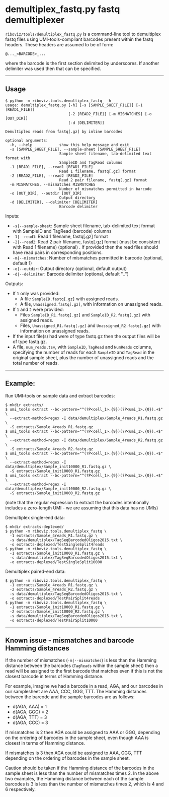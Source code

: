 # demultiplex_fastq.py fastq demultiplexer

`riboviz/tools/demultiplex_fastq.py` is a command-line tool to demultiplex fastq files using UMI-tools-compliant barcodes present within the fastq headers. These headers are assumed to be of form:

```
@..._<BARCODE>_...
```

where the barcode is the first section delimited by underscores. If another delimiter was used then that can be specified.

---

## Usage

```
$ python -m riboviz.tools.demultiplex_fastq  -h
usage: demultiplex_fastq.py [-h] [-s [SAMPLE_SHEET_FILE]] [-1 [READ1_FILE]]
                            [-2 [READ2_FILE]] [-m MISMATCHES] [-o [OUT_DIR]]
                            [-d [DELIMITER]]

Demultiplex reads from fastq[.gz] by inline barcodes

optional arguments:
  -h, --help            show this help message and exit
  -s [SAMPLE_SHEET_FILE], --sample-sheet [SAMPLE_SHEET_FILE]
                        Sample sheet filename, tab-delimited text format with
                        SampleID and TagRead columns
  -1 [READ1_FILE], --read1 [READ1_FILE]
                        Read 1 filename, fastq[.gz] format
  -2 [READ2_FILE], --read2 [READ2_FILE]
                        Read 2 pair filename, fastq[.gz] format
  -m MISMATCHES, --mismatches MISMATCHES
                        Number of mismatches permitted in barcode
  -o [OUT_DIR], --outdir [OUT_DIR]
                        Output directory
  -d [DELIMITER], --delimiter [DELIMITER]
                        Barcode delimiter
```

Inputs:

* `-s|--sample-sheet`: Sample sheet filename, tab-delimited text format with SampleID and TagRead (barcode) columns
* `-1|--read1`: Read 1 filename, fastq[.gz] format
* `-2|--read2`: Read 2 pair filename, fastq[.gz] format (must be consistent with Read 1 filename) (optional) . If provided then the read files should have read pairs in corresponding positions.
* `-m|--mismatches`: Number of mismatches permitted in barcode (optional, default 1)
* `-o|--outdir`: Output directory (optional, default output)
* `-d|--delimiter`: Barcode delimiter (optional, default "_")

Outputs:

* If `1` only was provided:
  - A file `SampleID.fastq[.gz]` with assigned reads.
  - A file, `Unassigned.fastq[.gz]`, with information on unassigned reads.
* If `1` and `2` were provided:
  - Files `SampleID_R1.fastq[.gz]` and `SampleID_R2.fastq[.gz]` with assigned reads.
  - Files, `Unassigned_R1.fastq[.gz]` and `Unassigned_R2.fastq[.gz]` with information on unassigned reads.
* If the input file(s) had were of type fastq.gz then the output files will be of type fastq.gz.
* A file, `num_reads.tsv`, with `SampleID`, `TagRead` and `NumReads` columns, specifying the number of reads for each `SampleID` and `TagRead` in the original sample sheet, plus the number of unassigned reads and the total number of reads.

---

## Example:

Run UMI-tools on sample data and extract barcodes:

```console
$ mkdir extracts/
$ umi_tools extract --bc-pattern="^(?P<cell_1>.{9})(?P<umi_1>.{0}).+$" \
  --extract-method=regex -I data/demultiplex/Sample_4reads_R1.fastq.gz \
  -S extracts/Sample_4reads_R1.fastq.gz
$ umi_tools extract --bc-pattern="^(?P<cell_1>.{9})(?P<umi_1>.{0}).+$" \
  --extract-method=regex -I data/demultiplex/Sample_4reads_R2.fastq.gz \
  -S extracts/Sample_4reads_R2.fastq.gz
$ umi_tools extract --bc-pattern="^(?P<cell_1>.{9})(?P<umi_1>.{0}).+$" \
  --extract-method=regex -I data/demultiplex/Sample_init10000_R1.fastq.gz \
  -S extracts/Sample_init10000_R1.fastq.gz
$ umi_tools extract --bc-pattern="^(?P<cell_1>.{9})(?P<umi_1>.{0}).+$" \
  --extract-method=regex -I data/demultiplex/Sample_init10000_R2.fastq.gz \
  -S extracts/Sample_init10000_R2.fastq.gz
```

(note that the regular expression to extract the barcodes intentionally includes a zero-length UMI - we are assuming that this data has no UMIs)

Demultiplex single-end data:

```console
$ mkdir extracts-deplexed/
$ python -m riboviz.tools.demultiplex_fastq \
  -1 extracts/Sample_4reads_R1.fastq.gz \
  -s data/demultiplex/TagSeqBarcodedOligos2015.txt \
  -o extracts-deplexed/TestSingleSplit4reads
$ python -m riboviz.tools.demultiplex_fastq \
  -1 extracts/Sample_init10000_R1.fastq.gz \
  -s data/demultiplex/TagSeqBarcodedOligos2015.txt \
  -o extracts-deplexed/TestSingleSplit10000
```

Demultiplex paired-end data:

```console
$ python -m riboviz.tools.demultiplex_fastq \
  -1 extracts/Sample_4reads_R1.fastq.gz \
  -2 extracts/Sample_4reads_R2.fastq.gz \
  -s data/demultiplex/TagSeqBarcodedOligos2015.txt \
  -o extracts-deplexed/TestPairSplit4reads
$ python -m riboviz.tools.demultiplex_fastq \
  -1 extracts/Sample_init10000_R1.fastq.gz \
  -2 extracts/Sample_init10000_R2.fastq.gz \
  -s data/demultiplex/TagSeqBarcodedOligos2015.txt \
  -o extracts-deplexed/TestPairSplit10000
```

---

## Known issue - mismatches and barcode Hamming distances

If the number of mismatches (`-m|--mismatches`) is less than the Hamming distance between the barcodes (`TagReads` within the sample sheet) then a read will be assigned to the first barcode that matches even if this is not the closest barcode in terms of Hamming distance.

For example, imagine we had a barcode in a read, AGA, and our barcodes in our samplesheet are AAA, CCC, GGG, TTT. The Hamming distances between the barcode and the sample barcodes are as follows:

* d(AGA, AAA) = 1
* d(AGA, GGG) = 2
* d(AGA, TTT) = 3
* d(AGA, CCC) = 3

If mismatches is 2 then AGA could be assigned to AAA or GGG, depending on the ordering of barcodes in the sample sheet, even though AAA is closest in terms of Hamming distance.

If mismatches is 3 then AGA could be assigned to AAA, GGG, TTT depending on the ordering of barcodes in the sample sheet.

Caution should be taken if the Hamming distance of the barcodes in the sample sheet is less than the number of mismatches times 2. In the above two examples, the Hamming distance between each of the sample barcodes is 3 is less than the number of mismatches times 2, which is 4 and 6 respectively.
